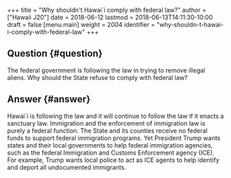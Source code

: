 +++
title = "Why shouldn't Hawai`i comply with federal law?"
author = ["Hawaii J20"]
date = 2018-06-12
lastmod = 2018-06-13T14:11:30-10:00
draft = false
[menu.main]
  weight = 2004
  identifier = "why-shouldn-t-hawai-i-comply-with-federal-law"
+++

## Question {#question}

The federal government is following the law in trying to remove
illegal aliens. Why should the State refuse to comply with federal law?


## Answer {#answer}

Hawai\`i is following the law and it will continue to follow the law if it enacts
a sanctuary law. Immigration and the enforcement of immigration law is purely a
federal function. The State and its counties receive no federal funds to support
federal immigration programs. Yet President Trump wants states and their local
governments to help federal immigration agencies, such as the federal
Immigration and Customs Enforcement agency (ICE). For example, Trump wants local
police to act as ICE agents to help identify and deport all undocumented
immigrants.
